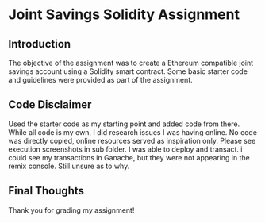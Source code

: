 # Joint Savings Solidity Assignment

## Introduction
The objective of the assignment was to create a Ethereum compatible joint savings account using a Solidity smart contract. Some basic starter code and guidelines were provided as part of the assignment.

## Code Disclaimer
Used the starter code as my starting point and added code from there.
While all code is my own, I did research issues I was having online. No code was directly copied, online resources served as inspiration only.
Please see execution screenshots in sub folder.
I was able to deploy and transact. i could see my transactions in Ganache, but they were not appearing in the remix console. Still unsure as to why. 

## Final Thoughts
Thank you for grading my assignment!
